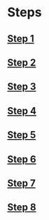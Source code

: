 # Steps
## [Step 1](step_1.html)
## [Step 2](step_2.md)
## [Step 3](step_3.md)
## [Step 4](step_4.md)
## [Step 5](step_5.md)
## [Step 6](step_6.md)
## [Step 7](step_7.md)
## [Step 8](step_8.md)
